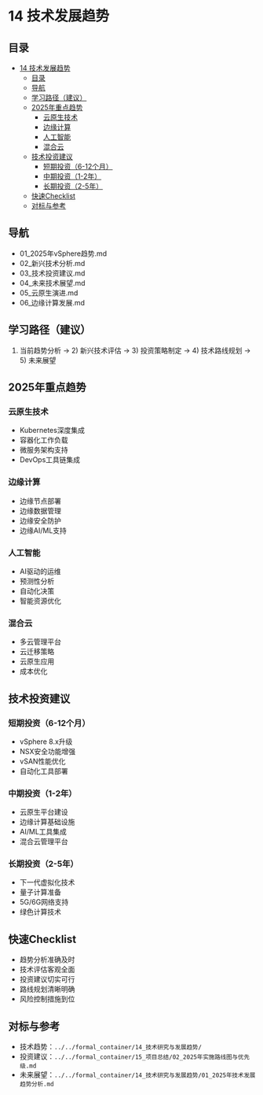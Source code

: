 # 14 技术发展趋势

## 目录

- [14 技术发展趋势](#14-技术发展趋势)
  - [目录](#目录)
  - [导航](#导航)
  - [学习路径（建议）](#学习路径建议)
  - [2025年重点趋势](#2025年重点趋势)
    - [云原生技术](#云原生技术)
    - [边缘计算](#边缘计算)
    - [人工智能](#人工智能)
    - [混合云](#混合云)
  - [技术投资建议](#技术投资建议)
    - [短期投资（6-12个月）](#短期投资6-12个月)
    - [中期投资（1-2年）](#中期投资1-2年)
    - [长期投资（2-5年）](#长期投资2-5年)
  - [快速Checklist](#快速checklist)
  - [对标与参考](#对标与参考)

## 导航

- 01_2025年vSphere趋势.md
- 02_新兴技术分析.md
- 03_技术投资建议.md
- 04_未来技术展望.md
- 05_云原生演进.md
- 06_边缘计算发展.md

## 学习路径（建议）

1) 当前趋势分析 → 2) 新兴技术评估 → 3) 投资策略制定 → 4) 技术路线规划 → 5) 未来展望

## 2025年重点趋势

### 云原生技术

- Kubernetes深度集成
- 容器化工作负载
- 微服务架构支持
- DevOps工具链集成

### 边缘计算

- 边缘节点部署
- 边缘数据管理
- 边缘安全防护
- 边缘AI/ML支持

### 人工智能

- AI驱动的运维
- 预测性分析
- 自动化决策
- 智能资源优化

### 混合云

- 多云管理平台
- 云迁移策略
- 云原生应用
- 成本优化

## 技术投资建议

### 短期投资（6-12个月）

- vSphere 8.x升级
- NSX安全功能增强
- vSAN性能优化
- 自动化工具部署

### 中期投资（1-2年）

- 云原生平台建设
- 边缘计算基础设施
- AI/ML工具集成
- 混合云管理平台

### 长期投资（2-5年）

- 下一代虚拟化技术
- 量子计算准备
- 5G/6G网络支持
- 绿色计算技术

## 快速Checklist

- 趋势分析准确及时
- 技术评估客观全面
- 投资建议切实可行
- 路线规划清晰明确
- 风险控制措施到位

## 对标与参考

- 技术趋势：`../../formal_container/14_技术研究与发展趋势/`
- 投资建议：`../../formal_container/15_项目总结/02_2025年实施路线图与优先级.md`
- 未来展望：`../../formal_container/14_技术研究与发展趋势/01_2025年技术发展趋势分析.md`
